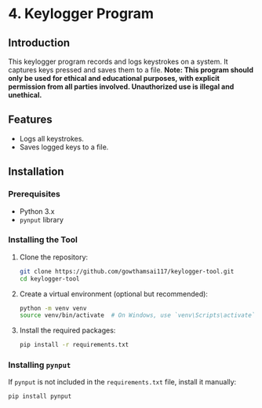 # 4. Keylogger Program

## Introduction

This keylogger program records and logs keystrokes on a system. It captures keys pressed and saves them to a file. **Note: This program should only be used for ethical and educational purposes, with explicit permission from all parties involved. Unauthorized use is illegal and unethical.**

## Features

- Logs all keystrokes.
- Saves logged keys to a file.

## Installation

### Prerequisites

- Python 3.x
- `pynput` library

### Installing the Tool

1. Clone the repository:
    ```bash
    git clone https://github.com/gowthamsai117/keylogger-tool.git
    cd keylogger-tool
    ```

2. Create a virtual environment (optional but recommended):
    ```bash
    python -m venv venv
    source venv/bin/activate  # On Windows, use `venv\Scripts\activate`
    ```

3. Install the required packages:
    ```bash
    pip install -r requirements.txt
    ```

### Installing `pynput`

If `pynput` is not included in the `requirements.txt` file, install it manually:
```bash
pip install pynput
```
